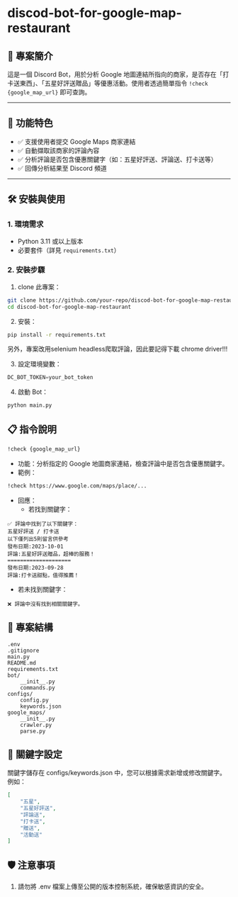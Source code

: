 # discod-bot-for-google-map-restaurant

## 📌 專案簡介

這是一個 Discord Bot，用於分析 Google 地圖連結所指向的商家，是否存在「打卡送東西」、「五星好評送贈品」等優惠活動。使用者透過簡單指令 `!check {google_map_url}` 即可查詢。

---

## 🚀 功能特色

- ✅ 支援使用者提交 Google Maps 商家連結
- ✅ 自動擷取該商家的評論內容
- ✅ 分析評論是否包含優惠關鍵字（如：五星好評送、評論送、打卡送等）
- ✅ 回傳分析結果至 Discord 頻道

---

## 🛠️ 安裝與使用

### 1. 環境需求
- Python 3.11 或以上版本
- 必要套件（詳見 `requirements.txt`）

### 2. 安裝步驟
1. clone 此專案：
```bash
git clone https://github.com/your-repo/discod-bot-for-google-map-restaurant.git
cd discod-bot-for-google-map-restaurant
```

2. 安裝：
```bash
pip install -r requirements.txt
```

另外，專案改用selenium headless爬取評論，因此要記得下載 chrome driver!!!

3. 設定環境變數：
```python
DC_BOT_TOKEN=your_bot_token
```

4. 啟動 Bot：
```bash
python main.py
```

## 📋 指令說明
```bash
!check {google_map_url}
```
- 功能：分析指定的 Google 地圖商家連結，檢查評論中是否包含優惠關鍵字。
- 範例：
```bash
!check https://www.google.com/maps/place/...
```
- 回應：
  - 若找到關鍵字：
```
✅ 評論中找到了以下關鍵字：
五星好評送 / 打卡送
以下僅列出5則留言供參考
發布日期:2023-10-01
評論:五星好評送贈品，超棒的服務！
====================
發布日期:2023-09-28
評論:打卡送甜點，值得推薦！
```
  - 若未找到關鍵字：
```
❌ 評論中沒有找到相關關鍵字。
```

## 📂 專案結構
```
.env
.gitignore
main.py
README.md
requirements.txt
bot/
    __init__.py
    commands.py
configs/
    config.py
    keywords.json
google_maps/
    __init__.py
    crawler.py
    parse.py
```

## 🔑 關鍵字設定
關鍵字儲存在 configs/keywords.json 中，您可以根據需求新增或修改關鍵字。例如：

```json
[
    "五星",
    "五星好評送",
    "評論送",
    "打卡送",
    "贈送",
    "活動送"
]
```

## 🛡️ 注意事項
1. 請勿將 .env 檔案上傳至公開的版本控制系統，確保敏感資訊的安全。





